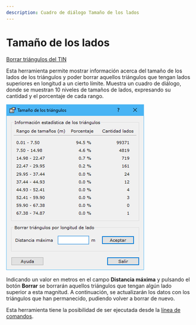 ```yaml
---
description: Cuadro de diálogo Tamaño de los lados
---
```


# Tamaño de los lados

[Borrar triángulos del TIN](/mdtopx/fichas-de-herramientas/ficha-de-herramientas-edicion-tin/borrar-triangulos-del-tin.md)

Esta herramienta permite mostrar información acerca del tamaño de los lados de los triángulos y poder borrar aquellos triángulos que tengan lados superiores en longitud a un cierto límite. Muestra un cuadro de diálogo, donde se muestran 10 niveles de tamaños de lados, expresando su cantidad y el porcentaje de cada rango.

![Cuadro de diálogo Tamaño de los triángulos](../../.gitbook/assets/image-82.png)

Indicando un valor en metros en el campo **Distancia máxima** y pulsando el botón **Borrar** se borrarán aquellos triángulos que tengan algún lado superior a esta magnitud. A continuación, se actualizarán los datos con los triángulos que han permanecido, pudiendo volver a borrar de nuevo.

Esta herramienta tiene la posibilidad de ser ejecutada desde la [línea de comandos](../desde-linea-de-comando/linea-de-comando-borrar-triangulos-por-longitud-de-lado.md).

